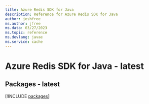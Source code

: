```yaml
---
title: Azure Redis SDK for Java
description: Reference for Azure Redis SDK for Java
author: joshfree
ms.author: jfree
ms.data: 03/27/2023
ms.topic: reference
ms.devlang: javae
ms.service: cache
---
```


# Azure Redis SDK for Java - latest
## Packages - latest
[!INCLUDE [packages](redis-index.md)]
